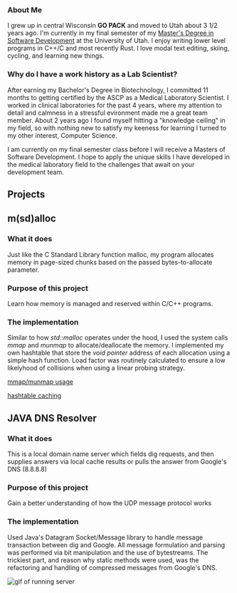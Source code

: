 ### About Me
I grew up in central Wisconsin **GO PACK** and moved to Utah about 3 1/2 years ago. I'm currently in my final semester of my [Master's Degree in Software Development](https://msd.utah.edu/) at the University of Utah. I enjoy writing lower level programs in C++/C and most recently Rust. I love modal text editing, skiing, cycling, and learning new things.

### Why do I have a work history as a Lab Scientist?
After earning my Bachelor's Degree in Biotechnology, I committed 11 months to getting certified by the ASCP as a Medical Laboratory Scientist. I worked in clinical laboratories for the past 4 years, where my attention to detail and calmness in a stressful evironment made me a great team member. About 2 years ago I found myself hitting a "knowledge ceiling" in my field, so with nothing new to satisfy my keeness for learning I turned to my other interest, Computer Science. 

I am currently on my final semester class before I will receive a Masters of Software Development. I hope to apply the unique skills I have developed in the medical laboratory field to the challenges that await on your development team.

## Projects

## m(sd)alloc

### What it does
Just like the C Standard Library function malloc, my program allocates memory in page-sized chunks based on the passed bytes-to-allocate parameter.

### Purpose of this project
Learn how memory is managed and reserved within C/C++ programs.

### The implementation
Similar to how *std::malloc* operates under the hood, I used the system calls *mmap* and *munmap* to allocate/deallocate the memory. I implemented my own hashtable that store the *void pointer* address of each allocation using a simple hash function. Load factor was routinely calculated to ensure a low likelyhood of collisions when using a linear probing strategy.

[mmap/munmap usage](https://github.com/pyrabt/m-sd-alloc/blob/master/msdAlloc.cpp)

[hashtable caching](https://github.com/pyrabt/m-sd-alloc/blob/master/allocHashtable.cpp)

## JAVA DNS Resolver

### What it does
This is a local domain name server which fields dig requests, and then supplies answers via local cache results or pulls the answer from Google's DNS (8.8.8.8)

### Purpose of this project
Gain a better understanding of how the UDP message protocol works

### The implementation
Used Java's Datagram Socket/Message library to handle message transaction between dig and Google. All message formulation and parsing was performed via bit manipulation and the use of bytestreams. The trickiest part, and reason why static methods were used, was the refactoring and handling of compressed messages from Google's DNS.

![gif of running server](DNS.gif)

